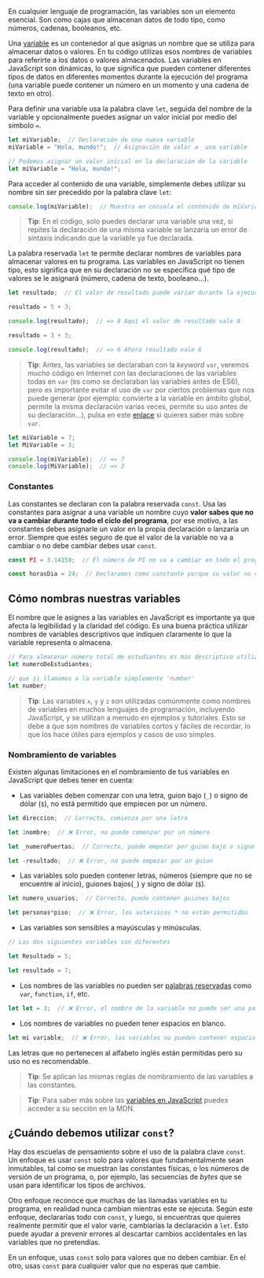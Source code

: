 
En cualquier lenguaje de programación, las variables son un elemento esencial. Son como cajas que almacenan datos de todo tipo, como números, cadenas, booleanos, etc.

Una [variable](https://es.wikipedia.org/wiki/Variable_(programaci%C3%B3n)) es un contenedor al que asignas un nombre que se utiliza para almacenar datos o valores. En tu código utilizas esos nombres de variables para referirte a los datos o valores almacenados. Las variables en JavaScript son dinámicas, lo que significa que pueden contener diferentes tipos de datos en diferentes momentos durante la ejecución del programa (una variable puede contener un número en un momento y una cadena de texto en otro).

Para definir una variable usa la palabra clave `let`, seguida del nombre de la variable y opcionalmente puedes asignar un valor inicial por medio del símbolo `=`.

```JavaScript
let miVariable;  // Declaración de una nueva variable
miVariable = "Hola, mundo!";  // Asignación de valor a  una variable

// Podemos asignar un valor inicial en la declaración de la variable
let miVariable = "Hola, mundo!";
```

Para acceder al contenido de una variable, simplemente debes utilizar su nombre sin ser precedido por la palabra clave `let`:

```JavaScript
console.log(miVariable);  // Muestra en consola el contenido de miVariable
```

>**Tip**: En el código, solo puedes declarar una variable una vez, si repites la declaración de una misma variable se lanzaría un error de sintaxis indicando que la variable ya fue declarada.

La palabra reservada `let` te permite declarar nombres de variables para almacenar valores en tu programa. Las variables en JavaScript no tienen tipo, esto significa que en su declaración no se especifica qué tipo de valores se le asignará (número, cadena de texto, booleano…).

```JavaScript
let resultado;  // El valor de resultado puede variar durante la ejecución del código

resultado = 5 + 3;

console.log(resultado);  // => 8 Aquí el valor de resultado vale 8

resultado = 3 + 3;

console.log(resultado);  // => 6 Ahora resultado vale 6
```

>**Tip**: Antes, las variables se declaraban con la _keyword_ `var`, veremos mucho código en Internet con las declaraciones de las variables todas en `var` (es como se declaraban las variables antes de ES6), pero es importante evitar el uso de `var` por ciertos problemas que nos puede generar (por ejemplo: convierte a la variable en ámbito global, permite la misma declaración varias veces, permite su uso antes de su declaración…), pulsa en este [enlace](https://developer.mozilla.org/en-US/docs/Web/JavaScript/Reference/Statements/var) si quieres saber más sobre `var`.


```JavaScript
let miVariable = 7;
let MiVariable = 3;

console.log(miVariable);  // => 7 
console.log(MiVariable);  // => 3
```


### **Constantes**

Las constantes se declaran con la palabra reservada `const`. Usa las constantes para asignar a una variable un nombre cuyo **valor sabes que no va a cambiar durante todo el ciclo del programa**, por ese motivo, a las constantes debes asignarle un valor en la propia declaración o lanzaría un error. Siempre que estés seguro de que el valor de la variable no va a cambiar o no debe cambiar debes usar `const`.

```JavaScript
const PI = 3.14159;  // El número de PI no va a cambiar en todo el programa

const horasDia = 24;  // Declaramos como constante porque su valor no va a cambiar
```


## Cómo nombras nuestras variables

El nombre que le asignes a las variables en JavaScript es importante ya que afecta la legibilidad y la claridad del código. Es una buena práctica utilizar nombres de variables descriptivos que indiquen claramente lo que la variable representa o almacena.

```JavaScript
// Para almacenar número total de estudiantes es más descriptivo utilizar
let numeroDeEstudiantes;

// que si llamamos a la variable simplemente 'number' 
let number;
```

>**Tip**: Las variables `x`, `y` y `z` son utilizadas comúnmente como nombres de variables en muchos lenguajes de programación, incluyendo JavaScript, y se utilizan a menudo en ejemplos y tutoriales. Esto se debe a que son nombres de variables cortos y fáciles de recordar, lo que los hace útiles para ejemplos y casos de uso simples.


### Nombramiento de variables

Existen algunas limitaciones en el nombramiento de tus variables en JavaScript que debes tener en cuenta:

- Las variables deben comenzar con una letra, guion bajo (`_`) o signo de dólar (`$`), no está permitido que empiecen por un número.

```JavaScript
let direccion;  // Correcto, comienza por una letra

let 1nombre;  // ❌ Error, no puede comenzar por un número

let _numeroPuertas;  // Correcto, puede empezar por guion bajo o signo de dólar

let -resultado;  // ❌ Error, no puede empezar por un guion
```

- Las variables solo pueden contener letras, números (siempre que no se encuentre al inicio), guiones bajos(`_`) y signo de dólar (`$`).

```JavaScript
let numero_usuarios;  // Correcto, puede contener guiones bajos

let personas*piso;  // ❌ Error, los asteriscos * no están permitidos
```

* Las variables son sensibles a mayúsculas y minúsculas.

```JavaScript
// Las dos siguientes variables son diferentes

let Resultado = 5;

let resultado = 7;
```

* Los nombres de las variables no pueden ser [palabras reservadas](https://developer.mozilla.org/es/docs/Web/JavaScript/Reference/Lexical_grammar#palabras_clave) como `var`, `function`, `if`, etc.

```JavaScript
let let = 3;  // ❌ Error, el nombre de la variable no puede ser una palabra reservada.
```

* Los nombres de variables no pueden tener espacios en blanco.

```JavaScript
let mi variable;  // ❌ Error, las variables no pueden contener espacios en blanco
```

Las letras que no pertenecen al alfabeto inglés están permitidas pero su uso no es recomendable.

>**Tip**: Se aplican las mismas reglas de nombramiento de las variables a las constantes.

>**Tip**: Para saber más sobre las [variables en JavaScript](https://developer.mozilla.org/es/docs/Learn/JavaScript/First_steps/Variables) puedes acceder a su sección en la MDN.


## ¿Cuándo debemos utilizar `const`?

Hay dos escuelas de pensamiento sobre el uso de la palabra clave `const`. Un enfoque es usar `const` solo para valores que fundamentalmente sean inmutables, tal como se muestran las constantes físicas, o los números de versión de un programa, o, por ejemplo, las secuencias de _bytes_ que se usan para identificar los tipos de archivos.

Otro enfoque reconoce que muchas de las llamadas variables en tu programa, en realidad nunca cambian mientras este se ejecuta. Según este enfoque, declararías todo con `const`, y luego, si encuentras que quieres realmente permitir que el valor varíe, cambiarías la declaración a `let`. Esto puede ayudar a prevenir errores al descartar cambios accidentales en las variables que no pretendías.

En un enfoque, usas `const` solo para valores que no deben cambiar. En el otro, usas `const` para cualquier valor que no esperas que cambie.

